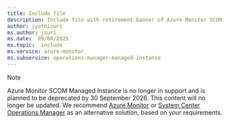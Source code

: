 ```yaml
---
title: Include file
description: Include file with retirement banner of Azure Monitor SCOM Managed Instance
author: jyothisuri
ms.author: jsuri
ms.date:  09/08/2025
ms.topic:  include
ms.service: azure-monitor
ms.subservice: operations-manager-managed-instance
---
```


>[!NOTE]
>Azure Monitor SCOM Managed Instance is no longer in support and is planned to be deprecated by 30 September 2026. This content will no longer be updated. We recommend [Azure Monitor](/azure/azure-monitor/scom-manage-instance/migrate-to-azure-monitor) or [System Center Operations Manager](/azure/azure-monitor/scom-manage-instance/migrate-to-operations-manager) as an alternative solution, based on your requirements.
